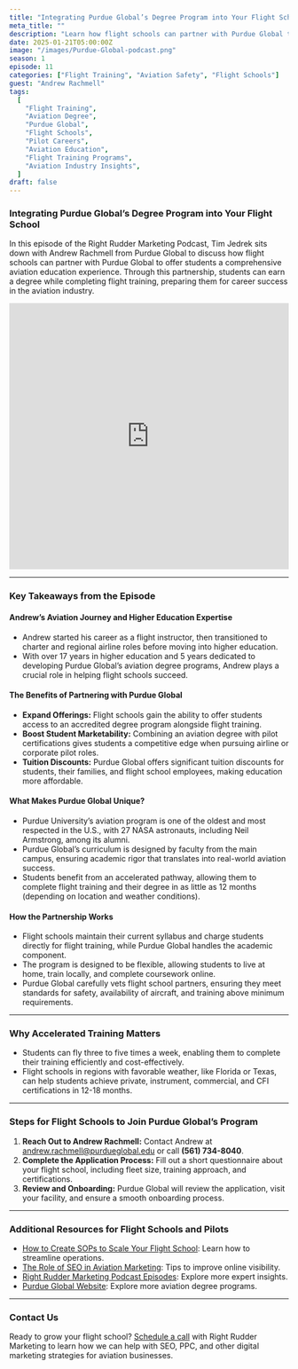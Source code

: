 ```yaml
---
title: "Integrating Purdue Global’s Degree Program into Your Flight School"
meta_title: ""
description: "Learn how flight schools can partner with Purdue Global to provide students with an aviation degree alongside flight training, creating pathways to accelerated professional pilot careers."
date: 2025-01-21T05:00:00Z
image: "/images/Purdue-Global-podcast.png"
season: 1
episode: 11
categories: ["Flight Training", "Aviation Safety", "Flight Schools"]
guest: "Andrew Rachmell"
tags:
  [
    "Flight Training",
    "Aviation Degree",
    "Purdue Global",
    "Flight Schools",
    "Pilot Careers",
    "Aviation Education",
    "Flight Training Programs",
    "Aviation Industry Insights",
  ]
draft: false
---
```


### Integrating Purdue Global’s Degree Program into Your Flight School

In this episode of the Right Rudder Marketing Podcast, Tim Jedrek sits down with Andrew Rachmell from Purdue Global to discuss how flight schools can partner with Purdue Global to offer students a comprehensive aviation education experience. Through this partnership, students can earn a degree while completing flight training, preparing them for career success in the aviation industry.

<iframe width="100%" height="480" src="https://www.youtube.com/embed/qxHscMKJAno?si=FyrbiTW05yjxwMWf" title="YouTube video player" frameborder="0" allow="accelerometer; autoplay; clipboard-write; encrypted-media; gyroscope; picture-in-picture; web-share" referrerpolicy="strict-origin-when-cross-origin" allowfullscreen></iframe>

---

### Key Takeaways from the Episode

#### **Andrew’s Aviation Journey and Higher Education Expertise**

- Andrew started his career as a flight instructor, then transitioned to charter and regional airline roles before moving into higher education.
- With over 17 years in higher education and 5 years dedicated to developing Purdue Global’s aviation degree programs, Andrew plays a crucial role in helping flight schools succeed.

#### **The Benefits of Partnering with Purdue Global**

- **Expand Offerings:** Flight schools gain the ability to offer students access to an accredited degree program alongside flight training.
- **Boost Student Marketability:** Combining an aviation degree with pilot certifications gives students a competitive edge when pursuing airline or corporate pilot roles.
- **Tuition Discounts:** Purdue Global offers significant tuition discounts for students, their families, and flight school employees, making education more affordable.

#### **What Makes Purdue Global Unique?**

- Purdue University’s aviation program is one of the oldest and most respected in the U.S., with 27 NASA astronauts, including Neil Armstrong, among its alumni.
- Purdue Global’s curriculum is designed by faculty from the main campus, ensuring academic rigor that translates into real-world aviation success.
- Students benefit from an accelerated pathway, allowing them to complete flight training and their degree in as little as 12 months (depending on location and weather conditions).

#### **How the Partnership Works**

- Flight schools maintain their current syllabus and charge students directly for flight training, while Purdue Global handles the academic component.
- The program is designed to be flexible, allowing students to live at home, train locally, and complete coursework online.
- Purdue Global carefully vets flight school partners, ensuring they meet standards for safety, availability of aircraft, and training above minimum requirements.

---

### Why Accelerated Training Matters

- Students can fly three to five times a week, enabling them to complete their training efficiently and cost-effectively.
- Flight schools in regions with favorable weather, like Florida or Texas, can help students achieve private, instrument, commercial, and CFI certifications in 12-18 months.

---

### Steps for Flight Schools to Join Purdue Global’s Program

1. **Reach Out to Andrew Rachmell:** Contact Andrew at [andrew.rachmell@purdueglobal.edu](mailto:andrew.rachmell@purdueglobal.edu) or call **(561) 734-8040**.
2. **Complete the Application Process:** Fill out a short questionnaire about your flight school, including fleet size, training approach, and certifications.
3. **Review and Onboarding:** Purdue Global will review the application, visit your facility, and ensure a smooth onboarding process.

---

### Additional Resources for Flight Schools and Pilots

- [How to Create SOPs to Scale Your Flight School](https://rightruddermarketing.com/blog/how-to-create-sops-to-scale-your-flight-school/): Learn how to streamline operations.
- [The Role of SEO in Aviation Marketing](https://rightruddermarketing.com/blog/the-role-of-seo-in-elevating-flight-schools-to-the-top-of-the-page/): Tips to improve online visibility.
- [Right Rudder Marketing Podcast Episodes](https://rightruddermarketing.com/podcasts/): Explore more expert insights.
- [Purdue Global Website](https://www.purdueglobal.edu/degree-programs/aviation/): Explore more aviation degree programs.

---

### Contact Us

Ready to grow your flight school? [Schedule a call](https://rightruddermarketing.com/schedule-call/) with Right Rudder Marketing to learn how we can help with SEO, PPC, and other digital marketing strategies for aviation businesses.
